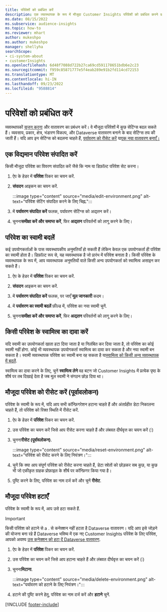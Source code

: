 ```yaml
---
title: परिवेशों को प्रबंधित करें
description: एक व्यवस्थापक के रूप में मौजूदा Customer Insights परिवेशों को प्रबंधित करने का तरीका जानें।
ms.date: 08/15/2022
ms.subservice: audience-insights
ms.topic: how-to
ms.reviewer: mhart
author: mukeshpo
ms.author: mukeshpo
manager: shellyha
searchScope:
- ci-system-about
- customerInsights
ms.openlocfilehash: 6d48f7088d722b27ca69cd591178651bdb6e2c23
ms.sourcegitcommit: f959c85871777e5f4eab289e91b2fd114cd72153
ms.translationtype: MT
ms.contentlocale: hi-IN
ms.lasthandoff: 09/23/2022
ms.locfileid: "9588814"
---
```

# <a name="manage-environments"></a>परिवेशों को प्रबंधित करें

व्यवस्थापकों [सृजन करना](create-environment.md) और वातावरण का प्रबंधन करें। वे मौजूदा परिवेशों में कुछ सेटिंग्स बदल सकते हैं। व्यवसाय, प्रकार, क्षेत्र, भंडारण विकल्प, और Dataverse वातावरण बनाने के बाद सेटिंग्स तय की जाती हैं। यदि आप इन सेटिंग्स को बदलना चाहते हैं, [पर्यावरण को रीसेट करें](#reset-an-existing-environment-preview) या[एक नया वातावरण बनाएँ।](create-environment.md)

## <a name="edit-an-existing-environment"></a>एक विद्यमान परिवेश संपादित करें

किसी मौजूदा परिवेश का विवरण संपादित करें जैसे कि नाम या डिफ़ॉल्ट परिवेश सेट करना।

1. ऐप के हेडर में **परिवेश** पिकर का चयन करें.

1. **संपादन** आइकन का चयन करें.

   :::image type="content" source="media/edit-environment.png" alt-text="परिवेश सेटिंग संपादित करने के लिए चिह्न.":::

1. में **पर्यावरण संपादित करें** फलक, पर्यावरण सेटिंग्स को अद्यतन करें।

1. चुनना**समीक्षा करें और समाप्त करें**, फिर **अद्यतन** परिवर्तनों को लागू करने के लिए।

## <a name="change-the-owner-of-an-environment"></a>परिवेश का स्वामी बदलें

कई उपयोगकर्ताओं के पास व्यवस्थापकीय अनुमतियाँ हो सकती हैं लेकिन केवल एक उपयोगकर्ता ही परिवेश का स्वामी होता है। डिफ़ॉल्ट रूप से, यह व्यवस्थापक है जो प्रारंभ में परिवेश बनाता है। किसी परिवेश के व्यवस्थापक के रूप में, आप व्यवस्थापक अनुमतियों वाले किसी अन्य उपयोगकर्ता को स्वामित्व असाइन कर सकते हैं।

1. ऐप के हेडर में **परिवेश** पिकर का चयन करें.

1. **संपादन** आइकन का चयन करें.

1. में **पर्यावरण संपादित करें** फलक, पर जाएँ **मूल जानकारी** कदम।

1. में **पर्यावरण का स्वामी बदलें** फ़ील्ड में, परिवेश का नया स्वामी चुनें.  

1. चुनना**समीक्षा करें और समाप्त करें**, फिर **अद्यतन** परिवर्तनों को लागू करने के लिए।

## <a name="claim-ownership-of-an-environment"></a>किसी परिवेश के स्वामित्व का दावा करें

यदि स्वामी का उपयोगकर्ता खाता हटा दिया जाता है या निलंबित कर दिया जाता है, तो परिवेश का कोई स्वामी नहीं होगा. कोई भी व्यवस्थापक उपयोगकर्ता स्वामित्व का दावा कर सकता है और नया स्वामी बन सकता है। स्वामी व्यवस्थापक परिवेश का स्वामी बना रह सकता है या[स्वामित्व को किसी अन्य व्यवस्थापक में बदलें](#change-the-owner-of-an-environment).

स्वामित्व का दावा करने के लिए, चुनें **स्वामित्व लेने** वह बटन जो Customer Insights में प्रत्येक पृष्ठ के शीर्ष पर तब दिखाई देता है जब मूल स्वामी ने संगठन छोड़ दिया था।

## <a name="reset-an-existing-environment-preview"></a>मौजूदा परिवेश को रीसेट करें (पूर्वावलोकन)

परिवेश के स्वामी के रूप में, यदि आप सभी कॉन्फ़िगरेशन हटाना चाहते हैं और अंतर्ग्रहीत डेटा निकालना चाहते हैं, तो परिवेश को रिक्त स्थिति में रीसेट करें.

1. ऐप के हेडर में **परिवेश** पिकर का चयन करें.

1. उस परिवेश का चयन करें जिसे आप रीसेट करना चाहते हैं और लंबवत दीर्घवृत्त का चयन करें (&vellip;)

1. चुनना**रीसेट (पूर्वावलोकन)**.

   :::image type="content" source="media/reset-environment.png" alt-text="परिवेश को रीसेट करने के लिए नियंत्रण।":::

1. चुनें कि क्या आप संपूर्ण परिवेश को रीसेट करना चाहते हैं, डेटा स्रोतों को छोड़कर सब कुछ, या कुछ भी जो एकीकृत ग्राहक प्रोफ़ाइल के शीर्ष पर कॉन्फ़िगर किया गया है।

1. पुष्टि करने के लिए, परिवेश का नाम दर्ज करें और चुनें **रीसेट**.

## <a name="delete-an-existing-environment"></a>मौजूदा परिवेश हटाएँ

परिवेश के स्वामी के रूप में, आप उसे हटा सकते हैं.

> [!IMPORTANT]
> किसी परिवेश को हटाने से a . से कनेक्शन नहीं हटता है Dataverse वातावरण। यदि आप इसे जोड़ने की योजना बना रहे हैं Dataverse भविष्य में एक नए Customer Insights परिवेश के लिए परिवेश, आपको अवश्य [उस कनेक्शन को हटा दें Dataverse वातावरण](customer-insights-dataverse.md#remove-an-existing-connection-to-a-dataverse-environment).

1. ऐप के हेडर में **परिवेश** पिकर का चयन करें.

1. उस परिवेश का चयन करें जिसे आप हटाना चाहते हैं और लंबवत दीर्घवृत्त का चयन करें (&vellip;) 

1. चुनना**मिटाना**.

   :::image type="content" source="media/delete-environment.png" alt-text="पर्यावरण को हटाने के लिए नियंत्रण।":::

1. हटाने की पुष्टि करने हेतु, परिवेश का नाम दर्ज करें और **हटाने** चुनें.

[!INCLUDE [footer-include](includes/footer-banner.md)]
